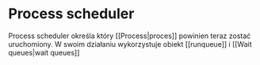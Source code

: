 # Process scheduler
Process scheduler określa który [[Process|proces]] powinien teraz zostać uruchomiony. W swoim działaniu wykorzystuje obiekt [[runqueue]] i [[Wait queues|wait queues]]